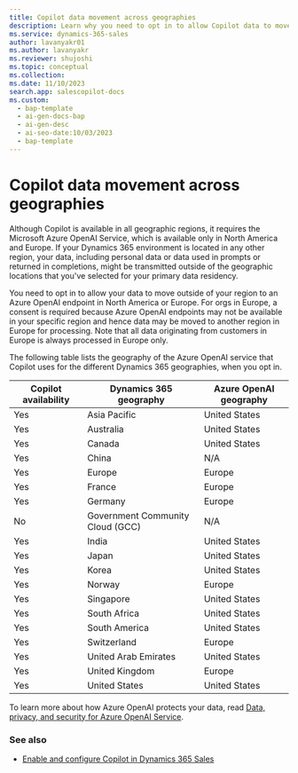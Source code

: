 ```yaml
---
title: Copilot data movement across geographies
description: Learn why you need to opt in to allow Copilot data to move outside of your default geography and how Azure OpenAI protects your data in transit.
ms.service: dynamics-365-sales
author: lavanyakr01
ms.author: lavanyakr
ms.reviewer: shujoshi
ms.topic: conceptual
ms.collection:
ms.date: 11/10/2023
search.app: salescopilot-docs
ms.custom:
  - bap-template
  - ai-gen-docs-bap
  - ai-gen-desc
  - ai-seo-date:10/03/2023
  - bap-template
---
```


# Copilot data movement across geographies

Although Copilot is available in all geographic regions, it requires the Microsoft Azure OpenAI Service, which is available only in North America and Europe. If your Dynamics 365 environment is located in any other region, your data, including personal data or data used in prompts or returned in completions, might be transmitted outside of the geographic locations that you've selected for your primary data residency.

You need to opt in to allow your data to move outside of your region to an Azure OpenAI endpoint in North America or Europe. For orgs in Europe, a consent is required because Azure OpenAI endpoints may not be available in your specific region and hence data may be moved to another region in Europe for processing. Note that all data originating from customers in Europe is always processed in Europe only.


The following table lists the geography of the Azure OpenAI service that Copilot uses for the different Dynamics 365 geographies, when you opt in.

|Copilot availability|Dynamics 365 geography|Azure OpenAI geography|
|----------|-------------|-----------------|
| Yes | Asia Pacific | United States |
| Yes | Australia | United States |
| Yes | Canada | United States |
| Yes | China | N/A|
| Yes | Europe | Europe |
| Yes | France | Europe |
| Yes | Germany | Europe |
| No | Government Community Cloud (GCC) | N/A |
| Yes | India | United States |
| Yes | Japan | United States |
| Yes | Korea | United States |
| Yes | Norway | Europe |
| Yes | Singapore | United States |
| Yes | South Africa | United States|
| Yes | South America | United States |
| Yes | Switzerland | Europe |
| Yes | United Arab Emirates | United States |
| Yes | United Kingdom | Europe |
| Yes | United States | United States |

To learn more about how Azure OpenAI protects your data, read [Data, privacy, and security for Azure OpenAI Service](/legal/cognitive-services/openai/data-privacy#preventing-abuse-and-harmful-content-generation).

### See also

- [Enable and configure Copilot in Dynamics 365 Sales](enable-setup-copilot.md)
